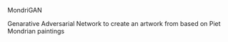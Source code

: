 MondriGAN

Genarative Adversarial Network to create an artwork from based on Piet Mondrian paintings 
